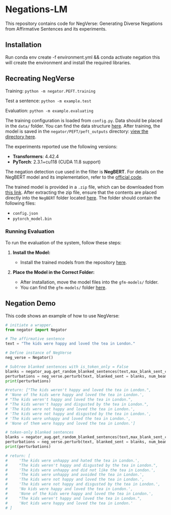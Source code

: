 # Negations-LM

This repository contains code for NegVerse: Generating Diverse Negations from Affirmative Sentences and its experiments. 

## Installation 
Run conda env create -f environment.yml && conda activate negation this will create the environment and install the required libraries. 

## Recreating NegVerse
Training: `python -m negator.PEFT.training`

Test a sentence: `python -m example.test`

Evaluation: `python -m example.evaluating`

The training configuration is loaded from `config.py`. Data should be placed in the `data/` folder. You can find the data structure [here](https://github.com/DarianRodriguez/Negations-LM/tree/main/negator/data). After training, the model is saved in the `negator/PEFT/peft_outputs` directory: [view the directory here](https://github.com/DarianRodriguez/Negations-LM/tree/main/negator/PEFT/peft_outputs).


The experiments reported use the following versions:

- **Transformers**: 4.42.4
- **PyTorch**: 2.3.1+cu118 (CUDA 11.8 support) 

The negation detection cue used in the filter is **NegBERT**. For details on the NegBERT model and its implementation, refer to the [official code](https://github.com/adityak6798/Transformers-For-Negation-and-Speculation).

The trained model is provided in a `.zip` file, which can be downloaded from [this link](https://drive.google.com/file/d/1gmvAvaBC9ozqQdIBF1MOMLXdU3ljJrI_/view?usp=drive_link). After extracting the zip file, ensure that the contents are placed directly into the `NegBERT` folder located [here](https://github.com/DarianRodriguez/Negations-LM/tree/main/negator/selectors/NegBERT). The folder should contain the following files:

- `config.json`
- `pytorch_model.bin`

### Running Evaluation

To run the evaluation of the system, follow these steps:

1. **Install the Model:**
   - Install the trained models from the repository [here](https://github.com/kokeman/SOME).

2. **Place the Model in the Correct Folder:**
   - After installation, move the model files into the `gfm-models/` folder.
   - You can find the `gfm-models/` folder [here](https://github.com/DarianRodriguez/Negations-LM/tree/main/negator/Evaluation/gfm-models).

## Negation Demo
This code shows an example of how to use NegVerse:

```py
# initiate a wrapper.
from negator import Negator

# The affirmative sentence
text = "The kids were happy and loved the tea in London."

# Define instance of NegVerse
neg_verse = Negator()

# Subtree blanked sentences with is_token_only = False
blanks = negator_aug.get_random_blanked_sentences(text,max_blank_sent_count=6, max_blank_block = 2,is_token_only = False)
perturbations = neg_verse.perturb(text, blanked_sent = blanks, num_beams=5)
print(perturbations)

#return: ["The kids weren't happy and loved the tea in London.",
# 'None of the kids were happy and loved the tea in London.',
# "The kids weren't happy and loved the tea in London.",
# "The kids weren't happy and disgusted by the tea in London.",
# 'The kids were not happy and loved the tea in London.',
# 'The kids were not happy and disgusted by the tea in London.',
# 'The kids were unhappy and loved the tea in London.',
# 'None of them were happy and loved the tea in London.']

# token-only blanked sentences
blanks = negator_aug.get_random_blanked_sentences(text,max_blank_sent_count=6, max_blank_block = 2,is_token_only = True)
perturbations = neg_verse.perturb(text, blanked_sent = blanks, num_beams=5)
print(perturbations)

# return: [
#     'The kids were unhappy and hated the tea in London.',
#     "The kids weren't happy and disgusted by the tea in London.",
#     'The kids were unhappy and did not like the tea in London.',
#     'The kids were unhappy and avoided the tea in London.',
#     'The kids were not happy and loved the tea in London.',
#     'The kids were not happy and disgusted by the tea in London.',
#     'No kids were happy and loved the tea in London.',
#     'None of the kids were happy and loved the tea in London.',
#     "The kids weren't happy and loved the tea in London.",
#     'Not kids were happy and loved the tea in London.'
# ]

```